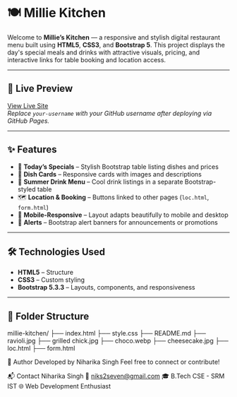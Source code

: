 # 🍽️ Millie Kitchen

Welcome to **Millie’s Kitchen** — a responsive and stylish digital restaurant menu built using **HTML5**, **CSS3**, and **Bootstrap 5**. This project displays the day's special meals and drinks with attractive visuals, pricing, and interactive links for table booking and location access.

---

## 🔗 Live Preview

[View Live Site](https://your-username.github.io/millies-kitchen/)  
*Replace `your-username` with your GitHub username after deploying via GitHub Pages.*

---

## ✨ Features

- 🧾 **Today’s Specials** – Stylish Bootstrap table listing dishes and prices
- 🍝 **Dish Cards** – Responsive cards with images and descriptions
- 🍹 **Summer Drink Menu** – Cool drink listings in a separate Bootstrap-styled table
- 🗺️ **Location & Booking** – Buttons linked to other pages (`loc.html`, `form.html`)
- 📱 **Mobile-Responsive** – Layout adapts beautifully to mobile and desktop
- 📣 **Alerts** – Bootstrap alert banners for announcements or promotions

---

## 🛠️ Technologies Used

- **HTML5** – Structure
- **CSS3** – Custom styling
- **Bootstrap 5.3.3** – Layouts, components, and responsiveness

---

## 📁 Folder Structure
millie-kitchen/
├── index.html
├── style.css
├── README.md
├── ravioli.jpg
├── grilled chick.jpg
├── choco.webp
├── cheesecake.jpg
├── loc.html
├── form.html

🙌 Author
Developed by Niharika Singh
Feel free to connect or contribute!

📬 Contact
Niharika Singh
📧 niks2seven@gmail.com
🎓 B.Tech CSE - SRM IST
🌐 Web Development Enthusiast

